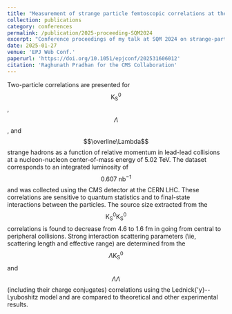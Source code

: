 ```yaml
---
title: "Measurement of strange particle femtoscopic correlations at the CMS experiment"
collection: publications
category: conferences
permalink: /publication/2025-proceeding-SQM2024
excerpt: "Conference proceedings of my talk at SQM 2024 on strange-particle femtoscopic correlations measured with the CMS experiment."
date: 2025-01-27
venue: 'EPJ Web Conf.'
paperurl: 'https://doi.org/10.1051/epjconf/202531606012'
citation: 'Raghunath Pradhan for the CMS Collaboration'
---
```

Two-particle correlations are presented for $$\text{K}^{0}_{\text{S}}$$, $$\Lambda$$, and $$\overline\Lambda$$ strange hadrons as a function of relative momentum in lead-lead collisions at a nucleon-nucleon center-of-mass energy of 5.02 TeV. The dataset corresponds to an integrated luminosity of $$0.607~\mathrm{nb}^{-1}$$ and was collected using the CMS detector at the CERN LHC. These correlations are sensitive to quantum statistics and to final-state interactions between the particles. The source size extracted from the $$\text{K}^{0}_{\text{S}}\text{K}^{0}_{\text{S}}$$ correlations is found to decrease from 4.6 to 1.6 fm in going from central to peripheral collisions. Strong interaction scattering parameters (\ie, scattering length and effective range) are determined from the $$\Lambda\text{K}^{0}_{\text{S}}$$ and $$\Lambda\Lambda$$ (including their charge conjugates) correlations using the Lednick{\'y}--Lyuboshitz model and are compared to theoretical and other experimental results.
